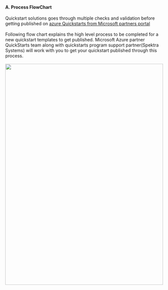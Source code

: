<h4><b>A. Process FlowChart</b></h4>
Quickstart solutions goes through multiple checks and validation before getting published on <a href="https://partnerquickstarts.azurewebsites.net/#/welcome"> azure Quickstarts from Microsoft partners portal</a>  <br/><br/>
Following flow chart explains the high level process to be completed for a new quickstart templates to get published.  
Microsoft Azure partner QuickStarts team along with quickstarts program support partner(Spektra Systems) will work with you to get your quickstart published through this process.
<br/><br/>
<img src="Images/Images/1.png" height="700" width="500">
 
